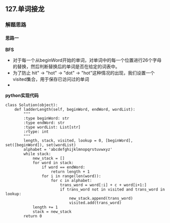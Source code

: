 ## 127.单词接龙
### 解题思路
#### 思路一
**BFS**
- 对于每一个从beginWord开始的单词，对单词中的每一个位置进行26个字母的替换，然后判断替换后的单词是否在给定的词表中。
- 为了防止 hit" -> "hot" -> "dot" -> "hot"这种情况的出现，我们设置一个visited集合，用于保存已访问过的单词
- 

**python实现代码**
```
class Solution(object):
    def ladderLength(self, beginWord, endWord, wordList):
        """
        :type beginWord: str
        :type endWord: str
        :type wordList: List[str]
        :rtype: int
        """
        length, stack, visited, lookup = 0, [beginWord], set([beginWord]), set(wordList)
        alphabet = 'abcdefghijklmnopqrstuvwxyz'
        while stack:
            new_stack = []
            for word in stack:
                if word == endWord:
                    return length + 1
                for i in range(len(word)):
                    for c in alphabet:
                        trans_word = word[:i] + c + word[i+1:]
                        if trans_word not in visited and trans_word in lookup:
                            new_stack.append(trans_word)
                            visited.add(trans_word)
            length += 1
            stack = new_stack
        return 0

```

